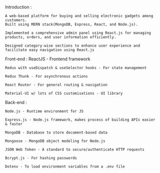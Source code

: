 Introduction : 

    A web-based platform for buying and selling electronic gadgets among customers.
    Built using MERN stack(MongoDB, Express, React, and Node.js). 
    
    Implemented a comprehensive admin panel using React.js for managing products, orders, and user information efficiently.
    
    Designed category-wise sections to enhance user experience and facilitate easy navigation using React.js
    
Front-end : 
    ReactJS - Frontend framework
    
    Redux with useDispatch & useSelector hooks - For state management
    
    Redux Thunk - For asynchronous actions
    
    React Router - For general routing & navigation
    
    Material-UI w/ lots of CSS customisations - UI library
    
Back-end :

    Node.js - Runtime environment for JS
    
    Express.js - Node.js framework, makes process of building APIs easier & faster
    
    MongoDB - Database to store document-based data
    
    Mongoose - MongoDB object modeling for Node.js
    
    JSON Web Token - A standard to secure/authenticate HTTP requests
    
    Bcrypt.js - For hashing passwords
    
    Dotenv - To load environment variables from a .env file
